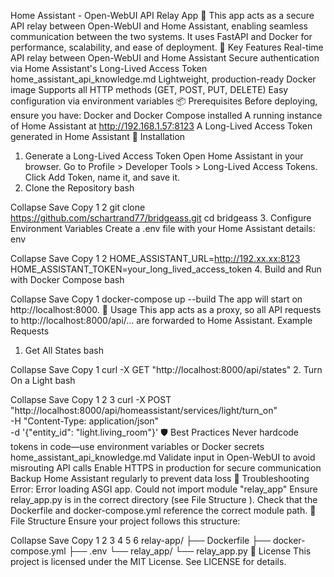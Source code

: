 Home Assistant - Open-WebUI API Relay App 🔄
This app acts as a secure API relay between Open-WebUI and Home Assistant, enabling seamless communication between the two systems. It uses FastAPI and Docker for performance, scalability, and ease of deployment.
📌 Key Features
 Real-time API relay between Open-WebUI and Home Assistant
 Secure authentication via Home Assistant's Long-Lived Access Token 
home_assistant_api_knowledge.md
 Lightweight, production-ready Docker image
 Supports all HTTP methods (GET, POST, PUT, DELETE)
 Easy configuration via environment variables
 📦 Prerequisites
Before deploying, ensure you have:
 Docker and Docker Compose installed
 A running instance of Home Assistant at http://192.168.1.57:8123
 A Long-Lived Access Token generated in Home Assistant
 🚀 Installation
1. Generate a Long-Lived Access Token
 Open Home Assistant in your browser.
 Go to Profile > Developer Tools > Long-Lived Access Tokens.
 Click Add Token, name it, and save it.
 2. Clone the Repository
bash

Collapse
Save
Copy
1
2
git clone https://github.com/schartrand77/bridgeass.git
cd bridgeass
3. Configure Environment Variables
Create a .env file with your Home Assistant details:
env

Collapse
Save
Copy
1
2
HOME_ASSISTANT_URL=http://192.xx.xx:8123
HOME_ASSISTANT_TOKEN=your_long_lived_access_token
4. Build and Run with Docker Compose
bash

Collapse
Save
Copy
1
docker-compose up --build
The app will start on http://localhost:8000.
📱 Usage
This app acts as a proxy, so all API requests to http://localhost:8000/api/... are forwarded to Home Assistant.
Example Requests
1. Get All States
bash

Collapse
Save
Copy
1
curl -X GET "http://localhost:8000/api/states"
2. Turn On a Light
bash

Collapse
Save
Copy
1
2
3
curl -X POST "http://localhost:8000/api/homeassistant/services/light/turn_on" \
  -H "Content-Type: application/json" \
  -d '{"entity_id": "light.living_room"}'
🛡️ Best Practices
 Never hardcode tokens in code—use environment variables or Docker secrets 
home_assistant_api_knowledge.md
 Validate input in Open-WebUI to avoid misrouting API calls
 Enable HTTPS in production for secure communication
 Backup Home Assistant regularly to prevent data loss
 🧪 Troubleshooting
Error: Error loading ASGI app. Could not import module "relay_app"
 Ensure relay_app.py is in the correct directory (see File Structure ).
 Check that the Dockerfile and docker-compose.yml reference the correct module path.
 📁 File Structure
Ensure your project follows this structure:

Collapse
Save
Copy
1
2
3
4
5
6
relay-app/
├── Dockerfile
├── docker-compose.yml
├── .env
└── relay_app/
    └── relay_app.py
📌 License
This project is licensed under the MIT License. See LICENSE for details.